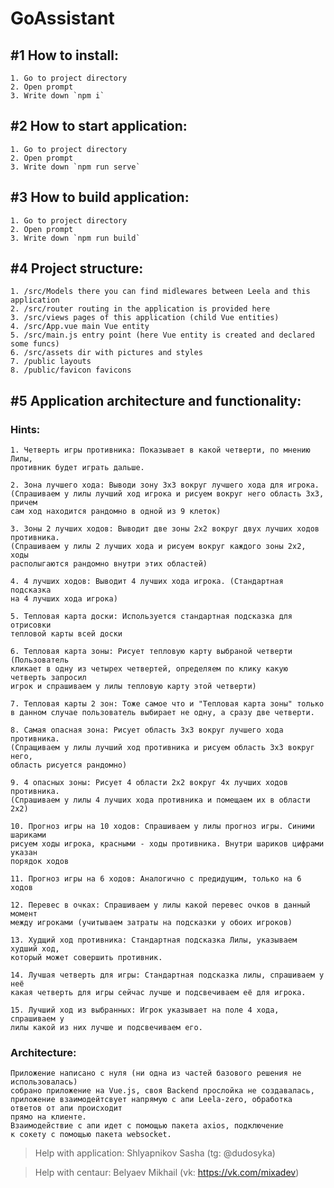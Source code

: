 # GoAssistant

## #1 How to install:
    1. Go to project directory
    2. Open prompt
    3. Write down `npm i`

## #2 How to start application:
    1. Go to project directory
    2. Open prompt 
    3. Write down `npm run serve`

## #3 How to build application:
    1. Go to project directory
    2. Open prompt
    3. Write down `npm run build`
   
## #4 Project structure:
    1. /src/Models there you can find midlewares between Leela and this application
    2. /src/router routing in the application is provided here
    3. /src/views pages of this application (child Vue entities)
    4. /src/App.vue main Vue entity
    5. /src/main.js entry point (here Vue entity is created and declared some funcs)
    6. /src/assets dir with pictures and styles
    7. /public layouts
    8. /public/favicon favicons

## #5 Application architecture and functionality:
### Hints:
    1. Четверть игры противника: Показывает в какой четверти, по мнению Лилы, 
    противник будет играть дальше.
    
    2. Зона лучшего хода: Выводи зону 3х3 вокруг лучшего хода для игрока.
    (Спрашиваем у лилы лучший ход игрока и рисуем вокруг него область 3х3, причем 
    сам ход находится рандомно в одной из 9 клеток)
    
    3. Зоны 2 лучших ходов: Выводит две зоны 2х2 вокруг двух лучших ходов противника. 
    (Спрашиваем у лилы 2 лучших хода и рисуем вокруг каждого зоны 2х2, ходы 
    располыгаются рандомно внутри этих областей)
    
    4. 4 лучших ходов: Выводит 4 лучших хода игрока. (Стандартная подсказка 
    на 4 лучших хода игрока)
    
    5. Тепловая карта доски: Используется стандартная подсказка для отрисовки 
    тепловой карты всей доски
    
    6. Тепловая карта зоны: Рисует тепловую карту выбраной четверти (Пользователь 
    кликает в одну из четырех четвертей, определяем по клику какую четверть запросил 
    игрок и спрашиваем у лилы тепловую карту этой четверти)
    
    7. Тепловая карты 2 зон: Тоже самое что и "Тепловая карта зоны" только 
    в данном случае пользователь выбирает не одну, а сразу две четверти.
    
    8. Самая опасная зона: Рисует область 3х3 вокруг лучшего хода противника. 
    (Спращиваем у лилы лучший ход противника и рисуем область 3х3 вокруг него, 
    область рисуется рандомно)
    
    9. 4 опасных зоны: Рисует 4 области 2х2 вокруг 4х лучших ходов противника.
    (Спрашиваем у лилы 4 лучших хода противника и помещаем их в области 2х2)
    
    10. Прогноз игры на 10 ходов: Спрашиваем у лилы прогноз игры. Синими шариками 
    рисуем ходы игрока, красными - ходы противника. Внутри шариков цифрами указан 
    порядок ходов
    
    11. Прогноз игры на 6 ходов: Аналогично с предидущим, только на 6 ходов

    12. Перевес в очках: Спрашиваем у лилы какой перевес очков в данный момент 
    между игроками (учитываем затраты на подсказки у обоих игроков)
    
    13. Худщий ход противника: Стандартная подсказка Лилы, указываем худший ход, 
    который может совершить противник.
    
    14. Лучшая четверть для игры: Стандартная подсказка лилы, спрашиваем у неё 
    какая четверть для игры сейчас лучше и подсвечиваем её для игрока.
    
    15. Лучший ход из выбранных: Игрок указывает на поле 4 хода, спрашиваем у 
    лилы какой из них лучше и подсвечиваем его.
    
### Architecture:
    Приложение написано с нуля (ни одна из частей базового решения не использовалась)
    собрано приложение на Vue.js, своя Backend прослойка не создавалась, 
    приложение взаимодейтсвует напрямую с апи Leela-zero, обработка ответов от апи происходит
    прямо на клиенте. 
    Взаимодействие с апи идет с помощью пакета axios, подключение
    к сокету с помощью пакета websocket. 
    
>    Help with application: Shlyapnikov Sasha (tg: @dudosyka)

>    Help with centaur: Belyaev Mikhail (vk: https://vk.com/mixadev)
